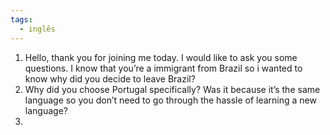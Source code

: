 ```yaml
---
tags:
  - inglês
---
```

1. Hello, thank you for joining me today. I would like to ask you some questions. I know that you’re a immigrant from Brazil so i wanted to know why did you decide to leave Brazil?
2. Why did you choose Portugal specifically? Was it because it’s the same language so you don’t need to go through the hassle of learning a new language?
3.